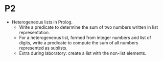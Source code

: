 # P2

* Heterogeneous lists in Prolog.
    * Write a predicate to determine the sum of two numbers written in list representation.
    * For a heterogeneous list, formed from integer numbers and list of digits, write a predicate to compute the sum of all numbers represented as sublists.
    * Extra during laboratory: create a list with the non-list elements.